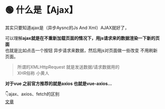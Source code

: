 # 🟢 什么是【Ajax】

其实只要知道ajax是（异步Aysnc的Js And Xml）AJAX就好了，

可以理解**ajax就是在不重新加载页面的情况下，用js请求来的数据渲染一下新的页面**  
也就是比如点击一个按钮 异步请求来数据，然后用js对页面做一些改变
不用刷新页面。 

>所谓的XMLHttpRequest 就是发送数据/请求数据用的   
XHR俗称 小黄人


**对于vue 之前官方推荐的就是axios 也就是vue-axios...**  

👇ajax、axios、fetch的区别   
[文章](https://www.jianshu.com/p/8bc48f8fde75)


